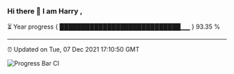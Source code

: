 ### Hi there 👋 I am Harry , 

⏳ Year progress { ████████████████████████████▁▁ } 93.35 %

---

⏰ Updated on Tue, 07 Dec 2021 17:10:50 GMT

![Progress Bar CI](https://github.com/duykhang68/duykhang68/workflows/Progress%20Bar%20CI/badge.svg)
